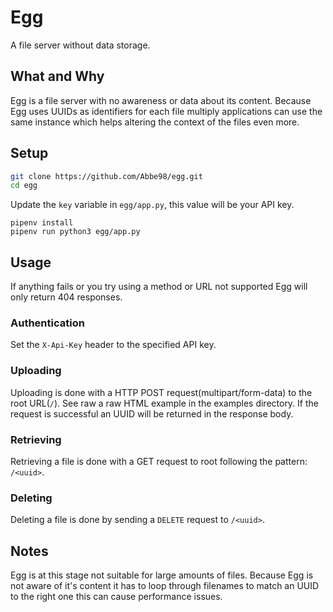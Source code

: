 # Egg

A file server without data storage.

## What and Why

Egg is a file server with no awareness or data about its content. Because Egg uses UUIDs as identifiers for each file multiply applications can use the same instance which helps altering the context of the files even more.

## Setup

```bash
git clone https://github.com/Abbe98/egg.git
cd egg
```

Update the `key` variable in `egg/app.py`, this value will be your API key.

```
pipenv install
pipenv run python3 egg/app.py
```

## Usage

If anything fails or you try using a method or URL not supported Egg will only return 404 responses.

### Authentication

Set the `X-Api-Key` header to the specified API key.

### Uploading

Uploading is done with a HTTP POST request(multipart/form-data) to the root URL(`/`). See raw a raw HTML example in the examples directory. If the request is successful an UUID will be returned in the response body.

### Retrieving

Retrieving a file is done with a GET request to root following the pattern: `/<uuid>`.

### Deleting

Deleting a file is done by sending a `DELETE` request to `/<uuid>`.


## Notes

Egg is at this stage not suitable for large amounts of files. Because Egg is not aware of it's content it has to loop through filenames to match an UUID to the right one this can cause performance issues.
